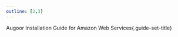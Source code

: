 ```yaml
---
outline: [2,3]
---
```

Augoor Installation Guide for Amazon Web Services{.guide-set-title}

<!--@include: ../parts/installation.md-->